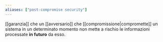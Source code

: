 ```yaml
---
aliases: ["post-compromise security"]
---
```


[[garanzia]] che un [[avversario]] che [[compromissione|compromette]] un sistema in un determinato momento non mette a rischio le informazioni processate **in futuro** da esso.
